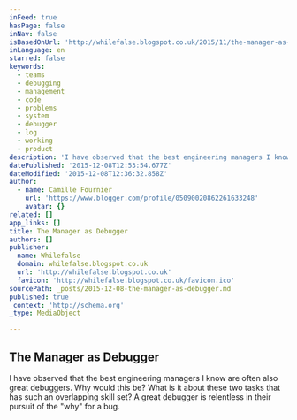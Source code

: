 ```yaml
---
inFeed: true
hasPage: false
inNav: false
isBasedOnUrl: 'http://whilefalse.blogspot.co.uk/2015/11/the-manager-as-debugger.html?m=1'
inLanguage: en
starred: false
keywords:
  - teams
  - debugging
  - management
  - code
  - problems
  - system
  - debugger
  - log
  - working
  - product
description: 'I have observed that the best engineering managers I know are often also great debuggers. Why would this be? What is it about these two tasks that has such an overlapping skill set? A great debugger is relentless in their pursuit of the "why" for a bug.'
datePublished: '2015-12-08T12:53:54.677Z'
dateModified: '2015-12-08T12:36:32.858Z'
author:
  - name: Camille Fournier
    url: 'https://www.blogger.com/profile/05090020862261633248'
    avatar: {}
related: []
app_links: []
title: The Manager as Debugger
authors: []
publisher:
  name: Whilefalse
  domain: whilefalse.blogspot.co.uk
  url: 'http://whilefalse.blogspot.co.uk'
  favicon: 'http://whilefalse.blogspot.co.uk/favicon.ico'
sourcePath: _posts/2015-12-08-the-manager-as-debugger.md
published: true
_context: 'http://schema.org'
_type: MediaObject

---
```

<article style=""><h1>The Manager as Debugger</h1><p>I have observed that the best engineering managers I know are often also great debuggers. Why would this be? What is it about these two tasks that has such an overlapping skill set? A great debugger is relentless in their pursuit of the "why" for a bug.</p></article>